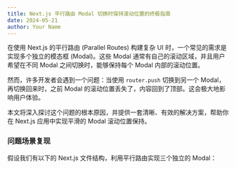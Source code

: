```yaml
---
title: Next.js 平行路由 Modal 切换时保持滚动位置的终极指南
date: 2024-05-21
author: Your Name
---
```


在使用 Next.js 的平行路由 (Parallel Routes) 构建复杂 UI 时，一个常见的需求是实现多个独立的模态框 (Modal)。这些 Modal 通常有自己的滚动区域，并且用户希望在不同 Modal 之间切换时，能够保持每个 Modal 内部的滚动位置。

然而，许多开发者会遇到一个问题：当使用 `router.push` 切换到另一个 Modal，再切换回来时，之前 Modal 的滚动位置丢失了，内容回到了顶部。这会极大地影响用户体验。

本文将深入探讨这个问题的根本原因，并提供一套清晰、有效的解决方案，帮助你在 Next.js 应用中实现平滑的 Modal 滚动位置保持。

### 问题场景复现

假设我们有以下的 Next.js 文件结构，利用平行路由实现三个独立的 Modal：
